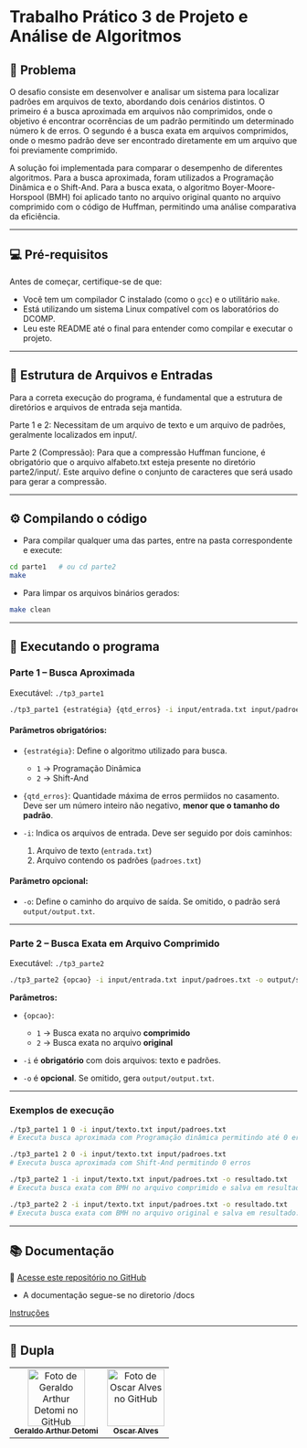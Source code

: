 # Trabalho Prático 3 de Projeto e Análise de Algoritmos

## 📌 Problema

O desafio consiste em desenvolver e analisar um sistema para localizar padrões em arquivos de texto, abordando dois cenários distintos. O primeiro é a busca aproximada em arquivos não comprimidos, onde o objetivo é encontrar ocorrências de um padrão permitindo um determinado número k de erros. O segundo é a busca exata em arquivos comprimidos, onde o mesmo padrão deve ser encontrado diretamente em um arquivo que foi previamente comprimido.

A solução foi implementada para comparar o desempenho de diferentes algoritmos. Para a busca aproximada, foram utilizados a Programação Dinâmica e o Shift-And. Para a busca exata, o algoritmo Boyer-Moore-Horspool (BMH) foi aplicado tanto no arquivo original quanto no arquivo comprimido com o código de Huffman, permitindo uma análise comparativa da eficiência.

---

## 💻 Pré-requisitos

Antes de começar, certifique-se de que:

- Você tem um compilador C instalado (como o `gcc`) e o utilitário `make`.
- Está utilizando um sistema Linux compatível com os laboratórios do DCOMP.
- Leu este README até o final para entender como compilar e executar o projeto.

---

## 📁 Estrutura de Arquivos e Entradas

Para a correta execução do programa, é fundamental que a estrutura de diretórios e arquivos de entrada seja mantida.

Parte 1 e 2: Necessitam de um arquivo de texto e um arquivo de padrões, geralmente localizados em input/.

Parte 2 (Compressão): Para que a compressão Huffman funcione, é obrigatório que o arquivo alfabeto.txt esteja presente no diretório parte2/input/. Este arquivo define o conjunto de caracteres que será usado para gerar a compressão.

---

## ⚙️ Compilando o código

- Para compilar qualquer uma das partes, entre na pasta correspondente e execute:

```bash
cd parte1   # ou cd parte2
make
```

- Para limpar os arquivos binários gerados:

```bash
make clean
```

---

## 🚀 Executando o programa

### Parte 1 – Busca Aproximada

Executável: `./tp3_parte1`

```bash
./tp3_parte1 {estratégia} {qtd_erros} -i input/entrada.txt input/padroes.txt -o output/saida.txt
```

#### Parâmetros obrigatórios:

- `{estratégia}`: Define o algoritmo utilizado para busca.

  - `1` → Programação Dinâmica
  - `2` → Shift-And

- `{qtd_erros}`: Quantidade máxima de erros permiidos no casamento. Deve ser um número inteiro não negativo, **menor que o tamanho do padrão**.

- `-i`: Indica os arquivos de entrada. Deve ser seguido por dois caminhos:
  1. Arquivo de texto (`entrada.txt`)
  2. Arquivo contendo os padrões (`padroes.txt`)

#### Parâmetro opcional:

- `-o`: Define o caminho do arquivo de saída. Se omitido, o padrão será `output/output.txt`.

---

### Parte 2 – Busca Exata em Arquivo Comprimido

Executável: `./tp3_parte2`

```bash
./tp3_parte2 {opcao} -i input/entrada.txt input/padroes.txt -o output/saida.txt
```

**Parâmetros:**

- `{opcao}`:

  - `1` → Busca exata no arquivo **comprimido**
  - `2` → Busca exata no arquivo **original**

- `-i` é **obrigatório** com dois arquivos: texto e padrões.
- `-o` é **opcional**. Se omitido, gera `output/output.txt`.

---

### Exemplos de execução

```bash
./tp3_parte1 1 0 -i input/texto.txt input/padroes.txt
# Executa busca aproximada com Programação dinâmica permitindo até 0 erros

./tp3_parte1 2 0 -i input/texto.txt input/padroes.txt
# Executa busca aproximada com Shift-And permitindo 0 erros

./tp3_parte2 1 -i input/texto.txt input/padroes.txt -o resultado.txt
# Executa busca exata com BMH no arquivo comprimido e salva em resultado.txt

./tp3_parte2 2 -i input/texto.txt input/padroes.txt -o resultado.txt
# Executa busca exata com BMH no arquivo original e salva em resultado.txt
```

---

## 📚 Documentação

🔗 [Acesse este repositório no GitHub](https://github.com/ArthurDetomi/PAA_TP3_CARACTERES)

- A documentação segue-se no diretorio /docs

[Instruções](/docs/tp3.pdf)

---

## 🤝 Dupla

<table>
    <tr>
        <td align="center">
            <a href="https://github.com/arthurdetomi" title="Perfil do GitHub de Geraldo Arthur">
            <img src="https://avatars.githubusercontent.com/u/99772832?v=4" width="100px;" alt="Foto de Geraldo Arthur Detomi no GitHub"/><br>
            <sub><b>Geraldo Arthur Detomi</b></sub>
            </a>
        </td>
        <td align="center">
            <a href="https://github.com/HomoGodzilla" title="Perfil do GitHub de Oscar Alves">
            <img src="https://avatars.githubusercontent.com/u/89045220?v=4" width="100px;" alt="Foto de Oscar Alves no GitHub"/><br>
            <sub><b>Oscar Alves</b></sub>
            </a>
        </td>
    </tr>
</table>
